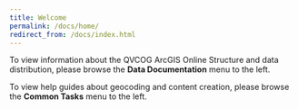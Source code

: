 ```yaml
---
title: Welcome
permalink: /docs/home/
redirect_from: /docs/index.html
---
```


To view information about the QVCOG ArcGIS Online Structure and data distribution, please browse the **Data Documentation** menu to the left.

To view help guides about geocoding and content creation, please browse the **Common Tasks** menu to the left.